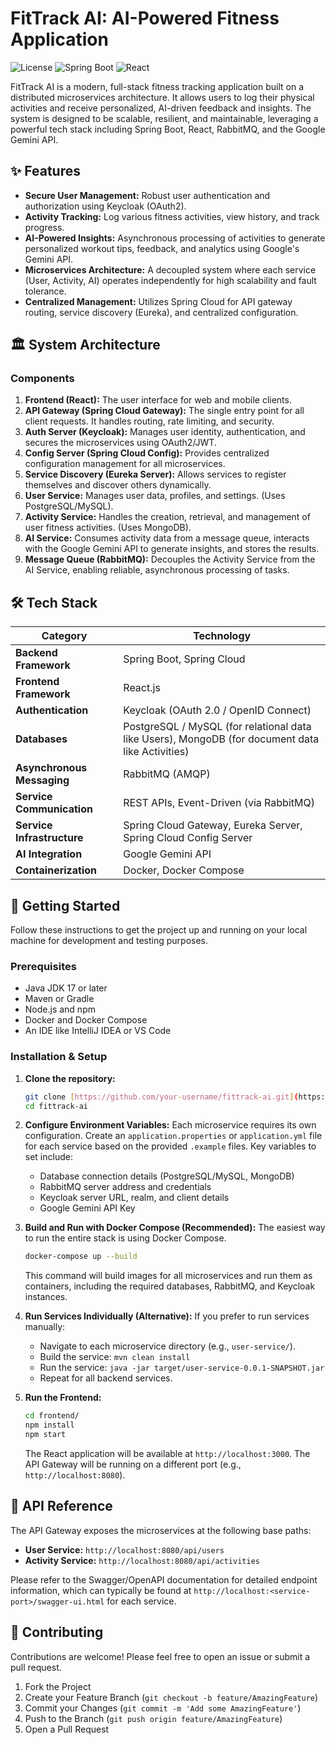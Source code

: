 # FitTrack AI: AI-Powered Fitness Application

![License](https://img.shields.io/badge/license-MIT-blue.svg)
![Spring Boot](https://img.shields.io/badge/Spring%20Boot-3.x-brightgreen)
![React](https://img.shields.io/badge/React-18.x-blue)

FitTrack AI is a modern, full-stack fitness tracking application built on a distributed microservices architecture. It allows users to log their physical activities and receive personalized, AI-driven feedback and insights. The system is designed to be scalable, resilient, and maintainable, leveraging a powerful tech stack including Spring Boot, React, RabbitMQ, and the Google Gemini API.

## ✨ Features

* **Secure User Management:** Robust user authentication and authorization using Keycloak (OAuth2).
* **Activity Tracking:** Log various fitness activities, view history, and track progress.
* **AI-Powered Insights:** Asynchronous processing of activities to generate personalized workout tips, feedback, and analytics using Google's Gemini API.
* **Microservices Architecture:** A decoupled system where each service (User, Activity, AI) operates independently for high scalability and fault tolerance.
* **Centralized Management:** Utilizes Spring Cloud for API gateway routing, service discovery (Eureka), and centralized configuration.

## 🏛️ System Architecture

### Components

1.  **Frontend (React):** The user interface for web and mobile clients.
2.  **API Gateway (Spring Cloud Gateway):** The single entry point for all client requests. It handles routing, rate limiting, and security.
3.  **Auth Server (Keycloak):** Manages user identity, authentication, and secures the microservices using OAuth2/JWT.
4.  **Config Server (Spring Cloud Config):** Provides centralized configuration management for all microservices.
5.  **Service Discovery (Eureka Server):** Allows services to register themselves and discover others dynamically.
6.  **User Service:** Manages user data, profiles, and settings. (Uses PostgreSQL/MySQL).
7.  **Activity Service:** Handles the creation, retrieval, and management of user fitness activities. (Uses MongoDB).
8.  **AI Service:** Consumes activity data from a message queue, interacts with the Google Gemini API to generate insights, and stores the results.
9.  **Message Queue (RabbitMQ):** Decouples the Activity Service from the AI Service, enabling reliable, asynchronous processing of tasks.

## 🛠️ Tech Stack

| Category                  | Technology                                                                                                    |
| ------------------------- | ------------------------------------------------------------------------------------------------------------- |
| **Backend Framework** | Spring Boot, Spring Cloud                                                                                     |
| **Frontend Framework** | React.js                                                                                                      |
| **Authentication** | Keycloak (OAuth 2.0 / OpenID Connect)                                                                         |
| **Databases** | PostgreSQL / MySQL (for relational data like Users), MongoDB (for document data like Activities)               |
| **Asynchronous Messaging**| RabbitMQ (AMQP)                                                                                               |
| **Service Communication** | REST APIs, Event-Driven (via RabbitMQ)                                                                        |
| **Service Infrastructure**| Spring Cloud Gateway, Eureka Server, Spring Cloud Config Server                                               |
| **AI Integration** | Google Gemini API                                                                                             |
| **Containerization** | Docker, Docker Compose                                                                                        |

## 🚀 Getting Started

Follow these instructions to get the project up and running on your local machine for development and testing purposes.

### Prerequisites

* Java JDK 17 or later
* Maven or Gradle
* Node.js and npm
* Docker and Docker Compose
* An IDE like IntelliJ IDEA or VS Code

### Installation & Setup

1.  **Clone the repository:**
    ```sh
    git clone [https://github.com/your-username/fittrack-ai.git](https://github.com/your-username/fittrack-ai.git)
    cd fittrack-ai
    ```

2.  **Configure Environment Variables:**
    Each microservice requires its own configuration. Create an `application.properties` or `application.yml` file for each service based on the provided `.example` files. Key variables to set include:
    * Database connection details (PostgreSQL/MySQL, MongoDB)
    * RabbitMQ server address and credentials
    * Keycloak server URL, realm, and client details
    * Google Gemini API Key

3.  **Build and Run with Docker Compose (Recommended):**
    The easiest way to run the entire stack is using Docker Compose.
    ```sh
    docker-compose up --build
    ```
    This command will build images for all microservices and run them as containers, including the required databases, RabbitMQ, and Keycloak instances.

4.  **Run Services Individually (Alternative):**
    If you prefer to run services manually:
    * Navigate to each microservice directory (e.g., `user-service/`).
    * Build the service: `mvn clean install`
    * Run the service: `java -jar target/user-service-0.0.1-SNAPSHOT.jar`
    * Repeat for all backend services.

5.  **Run the Frontend:**
    ```sh
    cd frontend/
    npm install
    npm start
    ```
    The React application will be available at `http://localhost:3000`. The API Gateway will be running on a different port (e.g., `http://localhost:8080`).

## 📜 API Reference

The API Gateway exposes the microservices at the following base paths:

* **User Service:** `http://localhost:8080/api/users`
* **Activity Service:** `http://localhost:8080/api/activities`

Please refer to the Swagger/OpenAPI documentation for detailed endpoint information, which can typically be found at `http://localhost:<service-port>/swagger-ui.html` for each service.

## 🤝 Contributing

Contributions are welcome! Please feel free to open an issue or submit a pull request.

1.  Fork the Project
2.  Create your Feature Branch (`git checkout -b feature/AmazingFeature`)
3.  Commit your Changes (`git commit -m 'Add some AmazingFeature'`)
4.  Push to the Branch (`git push origin feature/AmazingFeature`)
5.  Open a Pull Request
